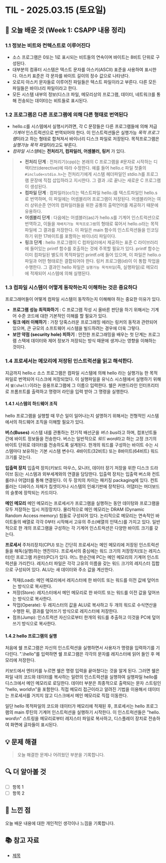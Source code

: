 # TIL - 2025.03.15 (토요일)

## 📝 오늘 배운 것 (Week 1: CSAPP 내용 정리)

### 1.1 정보는 비트와 컨텍스트로 이루어진다

- 소스 프로그램은 0또는 1로 표시되는 비트들의 연속이며 바이트는 8비트 단위로 구성된다.
- 대부분의 컴퓨터 시스템은 텍스트 문자를 아스키(ASCII) 표준을 사용하여 표시한다. 아스키 표준은 각 문자를 바이트 길이의 정수 값으로 나타낸다.
- 오로지 아스키 문자들로 이루어진 파일들은 텍스트 파일이라고 부른다. 다른 모든 파일들은 바이너리 파일이라고 한다.
- 모든 시스템 내부의 정보(디스크 파일, 메모리상의 프로그램, 데이터, 네트워크를 통해 전송되는 데이터)는 비트들로 표시된다.

### 1.2 프로그램은 다른 프로그램에 의해 다른 형태로 번역된다

- hello.c를 시스템에서 실행시키려면, 각 C 문장들은 다른 프로그램들에 의해 저급 *기계어* 인스트럭션으로 번역되어야 한다. 이 인스트럭션들은 실행가능 *목적 프로그램*이라고 하는 형태로 합쳐져서 바이너리 디스크 파일로 저장된다. 목적프로그램은 *실행가능 목적 파일*이라고도 부른다.
- *컴파일 시스템*에는 **전처리기, 컴파일러, 어셈블러, 링커** 가 있다.

> - **전처리 단계** : 전처리기(cpp)는 본래의 C 프로그램을 #문자로 시작하는 디렉티브(derective)에 따라 수정한다. 예를 들어 hello.c 파일 첫줄의 `#include<stdio.h>`는 전처리기에게 시스템 헤더파일인 stdio.h를 프로그램 문장에 직접 삽입하라고 지시한다. 그 결과 .i로 끝나는 새로운 C 프로그램이 생성된다.
> - **컴파일 단계** : 컴파일러(cc1)는 텍스트파일 hello.i를 텍스트파일인 hello.s로 번역하며, 이 파일에는 어셈블리어 프로그램이 저장된다. 어셈블리어는 여러 상위순준 언어의 컴파일러들을 위한 공통의 출력언어를 제공하기 때문에 유용하다.
> - **어셈블리 단계** : 다음에는 어셈블러(as)가 hello.s를 기계어 인스트럭션으로 번역하고, 이들을  `재배치가능 목적프로그램`의 형태로 묶어서 hello.o라는 목적파일에 그 결과를 저장한다. 이 파일은 main 함수의 인스트럭션들을 인코딩하기 위한 17바이트를 포함하는 바이너리 파일이다.
> - **링크 단계** : hello 프로그램이 C 컴파일러에서 제공하는 표준 C 라이브러리에 들어있는 printf 함수를 호출하는 것에 주목할 필요가 있다. printf 함수는 이미 컴파일된 별도의 목적파일인 printf.o에 들어 있으며, 이 파일은 hello.o 파일과 어떤 형태로든 결합되어야 한다. 링커 프로그램(id)이 이 통합 작업을 수행한다. 그 결과인 hello 파일은 `실행가능 목적파일`(즉, 실행파일)로 메모리에 적재되어 시스템에 의해 실행된다.

### 1.3 컴파일 시스템이 어떻게 동작하는지 이해하는 것은 중요하다

프로그래머들이 어떻게 컴파일 시스템이 동작하는지 이해해야 하는 중요한 이유가 있다.

- **프로그램 성능 최적화하기** : C 프로그램 작성 시 올바른 판단을 하기 위해서는 기계어 수준 코드에 대한 기본적인 이해를 할 필요가 있다.
- **링크 에러 이해하기** : 가장 당혹스러운 프로그래밍 에러는 링커의 동작과 관련되어 있으며, 큰 규모의 소프트웨어 시스템을 빌드하려는 경우에 더욱 그렇다.
- **보안 약점 (security hole) 피하기** : 안전한 프로그래밍을 배우는 첫 단계는 프로그램 스택에 데이터와 제어 정보가 저장되는 방식 때문에 생겨나는 영향을 이해하는 것이다.

### 1.4 프로세서는 메모리에 저장된 인스트럭션을 읽고 해석한다.

지금까지 hello.c 소스 프로그램은 컴파일 시스템에 의해 hello 라는 실행가능 한 목적파일로 번역되어 디스크에 저장되었다. 이 실행파일을 유닉스 시스템에서 실행하기 위해서 `쉘(shell)`이라는 응용프로그램에 그 이름으 입력한다. 쉘은 커맨드라인 인터프리터로 프롬프트를 출력하고 명령어 라인을 입력 받아 그 명령을 실행한다.

#### 1.4.1 시스템의 하드웨어 조직

hello 프로그램을 실행할 때 무슨 일이 일어나는지 설명하기 위해서는 전형적인 시스템에서의 하드웨어 조직을 이해할 필요가 있다.

**버스(Buses)**
시스템 내를 관통하는 전기적 배선군을 *버스 bus*라고 하며, 컴포넌트들 간에 바이트 정보들을 전송한다. 버스는 일반적으로 *워드 word*라고 하는 고정 크기의 바이트 단위로 데이터를 전송하도록 설계된다. 한개의 워드를 구성하는 바이트 수는 시스템마다 보유하는 기본 시스템 변수다. 4바이트(32비트) 또는 8바이트(64비트) 워드 크기를 갖는다.

**입출력 장치**
입출력 장치(키보드 마우스, 모니터, 데이터 장기 저장을 위한 디스크 드라이브 등)는 시스템과 외부세계와의 연결을 담당한다. 입출력 장치는 입출력 버스와 컨트롤러나 어댑터를 통해 연결된다. 이 두 장치의 차이는 패키징 packaging에 있다. 컨트롤러는 디바이스 자체가 칩셋이거나 시스템의 인쇄기판에 장착된다. 어댑터는 머더보드의 슬롯에 장착되는 카드이다.

**메인 메모리**
메인 메모리는 프로세서가 프로그램을 실행하는 동안 데이텅와 프로그램을 모두 저장하는 임시 저장장치다. 물리적으로 메인 메모리는 DRAM (Dynamic Random Access memory) 침들로 구성되어 있다. 논리적으로 메모리는 연속적인 바이트들의 배열로 각각 0부터 시작해서 고유의 주소(배열의 인덱스)를 가지고 있다. 일반적으로 한 개의 프로그램을 구성하는 각 기계어 인스트럭션은 다양한 바이트 크기를 갖는다.

**프로세서**
주처리장치(CPU) 또는 간단히 프로세서는 메인 메모리에 저장된 인스트럭션들을 해독(실행)하는 엔진이다. 프로세서의 중심에는 워드 크기의 저장장치(또는 레지스터)인 프로그램 카운터(PC)가 있다. 어느 한순간에 PC는 메인 메모리의 기계어 인스트럭션을 가리킨다. 레지스터 파일은 각각 고유의 이름을 갖는 워드 크기의 레지스터 집합으로 구성되어 있다. ALU는 새 데이터와 주소 값을 계산한다.

- 적재(Load): 메인 메모리에서 레지스터에 한 바이트 또는 워드를 이전 값에 덮어쓰는 방식으로 복사한다.
- 저장(Store): 레지스터에서 메인 메모리로 한 바이트 또는 워드를 이전 값을 덮어쓰는 방식으로 복사한다.
- 작업(Operate): 두 레지스터의 값을 ALU로 복사하고 두 개의 워드로 수식연산을 수행한 뒤, 결과를 덮어쓰기 방식으로 레지스터에 저장한다.
- 점프(Jump): 인스트럭션 자신으로부터 한개의 워드를 추출하고 이것을 PC에 덮어쓰기 방식으로 복사한다.

#### 1.4.2 hello 프로그램의 실행

처음에 쉘 프로그램은 자신의 인스트럭션을 실행하면서 사용자가 명령을 입력하기를 기다린다. ".\hello"를 입력하면 쉘 프로그램은 각각의 문자를 레지스터에 읽어 들인 후 메모리에 저장한다.

키보드에서 엔터키를 누르면 쉘은 명령 입력을 끝마쳤다는 것을 알게 된다. 그러면 쉘은 파일 내의 코드와 데이터를 복사하는 일련의 인스트럭션을 실행하여 실행파일 hello를 디스크에서 메인 메모리로 로딩한다. 데이터 부분은 최종적으로 출력되는 문자 스트링인 "hello, world\n"을 포함한다. 직접 메모리 접근이라고 알려진 기법을 이용해서 데이터는 프로세서를 거치지 않고 디스크에서 메인 메모리로 직접 이동한다.

일단 hello 목적파일의 코드와 데이터가 메모리에 적재된 후, 프로세서는 hello 프로그램의 main 루틴의 기계어 인스트럭션을 실행하기 시작한다. 이 인스트럭션들은 "hello. word\n" 스트링을 메모리로부터 레지스터 파일로 복사하고, 디스플레이 장치로 전송하여 화면에 글자들이 표시된다.

## 💡 문제 해결

> 오늘 해결한 문제나 어려웠던 부분을 기록합니다.

## 🔍 더 알아볼 것

- [ ] 항목 1
- [ ] 항목 2

## 🧐 느낀 점

오늘 배운 내용에 대한 개인적인 생각이나 느낌을 기록합니다.

## 📚 참고 자료

- [제목](링크)
